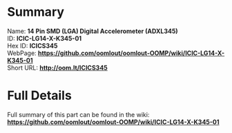 
Summary
=================
  
Name: __14 Pin SMD (LGA) Digital Accelerometer (ADXL345)__    
ID: __ICIC-LG14-X-K345-01__   
Hex ID: __ICICS345__   
WebPage: __https://github.com/oomlout/oomlout-OOMP/wiki/ICIC-LG14-X-K345-01__   
Short URL: __http://oom.lt/ICICS345__   

Full Details
==========================
Full summary of this part can be found in the wiki:   
__https://github.com/oomlout/oomlout-OOMP/wiki/ICIC-LG14-X-K345-01__    


